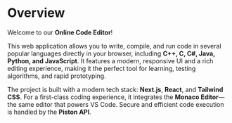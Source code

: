 # Overview

Welcome to our **Online Code Editor**!

This web application allows you to write, compile, and run code in several popular languages directly in your browser, including **C++, C, C#, Java, Python, and JavaScript**. It features a modern, responsive UI and a rich editing experience, making it the perfect tool for learning, testing algorithms, and rapid prototyping.

The project is built with a modern tech stack: **Next.js**, **React**, and **Tailwind CSS**. For a first-class coding experience, it integrates the **Monaco Editor**—the same editor that powers VS Code. Secure and efficient code execution is handled by the **Piston API**.